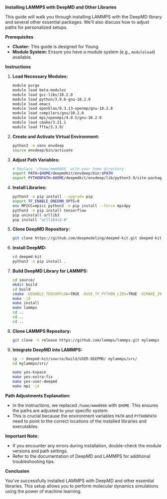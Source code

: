 **Installing LAMMPS with DeepMD and Other Libraries**

This guide will walk you through installing LAMMPS with the DeepMD library and several other essential packages. We'll also discuss how to adjust paths for personalized setups.

**Prerequisites**

* **Cluster:** This guide is designed for Young.
* **Module System:** Ensure you have a module system (e.g., `moduleload`) available.

**Instructions**

1. **Load Necessary Modules:**
   ```bash
   module purge
   module load beta-modules
   module load gcc-libs/10.2.0
   module load python/3.9.6-gnu-10.2.0
   module load emacs
   module load openblas/0.3.13-openmp/gnu-10.2.0
   module load compilers/gnu/10.2.0
   module load mpi/openmpi/4.0.5/gnu-10.2.0
   module load cmake/3.21.1
   module load fftw/3.3.9/
   ```

2. **Create and Activate Virtual Environment:**
   ```bash
   python3 -m venv envdeep
   source envdeep/bin/activate
   ```

3. **Adjust Path Variables:**
   ```bash
   # Replace '/home/mmm0666' with your home directory
   export PATH=$HOME/deepmdkit/envdeep/bin:$PATH
   export PYTHONPATH=$HOME/deepmdkit/envdeep/lib/python3.9/site-packages:$PYTHONPATH
   ```

4. **Install Libraries:**
   ```bash
   python3 -m pip install --upgrade pip
   export TF_ENABLE_ONEDNN_OPTS=0
   env MPICC=mpicc python3 -m pip install --force mpi4py
   python3 -m pip install tensorflow
   pip uninstall urllib3
   pip install "urllib3<2.0"
   ```

5. **Clone DeepMD Repository:**
   ```bash
   git clone https://github.com/deepmodeling/deepmd-kit.git deepmd-kit
   ```

6. **Install DeepMD:**
   ```bash
   cd deepmd-kit
   python3 -m pip install .
   ```

7. **Build DeepMD Library for LAMMPS:**
   ```bash
   cd source/
   mkdir build
   cd build
   cmake -DENABLE_TENSORFLOW=TRUE -DUSE_TF_PYTHON_LIBS=TRUE -DCMAKE_INSTALL_PREFIX=/home/mmm0666/new_deepmdkit/envdeep ..
   make -j8
   make install
   make lammps
   cd ..
   cd ..
   cd ..
   ```

8. **Clone LAMMPS Repository:**
   ```bash
   git clone -b release https://github.com/lammps/lammps.git mylammps
   ```

9. **Integrate DeepMD into LAMMPS:**
   ```bash
   cp -r deepmd-kit/source/build/USER-DEEPMD/ mylammps/src/
   cd mylammps/src/

   make yes-kspace
   make yes-extra-fix
   make yes-user-deepmd
   make mpi -j4
   ```

**Path Adjustments Explanation:**

*   In the instructions, we replaced `/home/mmm0666` with `$HOME`. This ensures the paths are adjusted to your specific system.
*   This is crucial because the environment variables `PATH` and `PYTHONPATH` need to point to the correct locations of the installed libraries and executables.

**Important Note:**

*   If you encounter any errors during installation, double-check the module versions and path settings.
*   Refer to the documentation of DeepMD and LAMMPS for additional troubleshooting tips.

**Conclusion**

You've successfully installed LAMMPS with DeepMD and other essential libraries. This setup allows you to perform molecular dynamics simulations using the power of machine learning.
